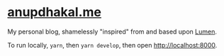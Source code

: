 # [anupdhakal.me](https://anupdhakal.me)

My personal blog, shamelessly "inspired" from and based upon
[Lumen](https://github.com/alxshelepenok/gatsby-starter-lumen).

To run locally, `yarn`, then `yarn develop`, then open
[http://localhost:8000](http://localhost:8000).
